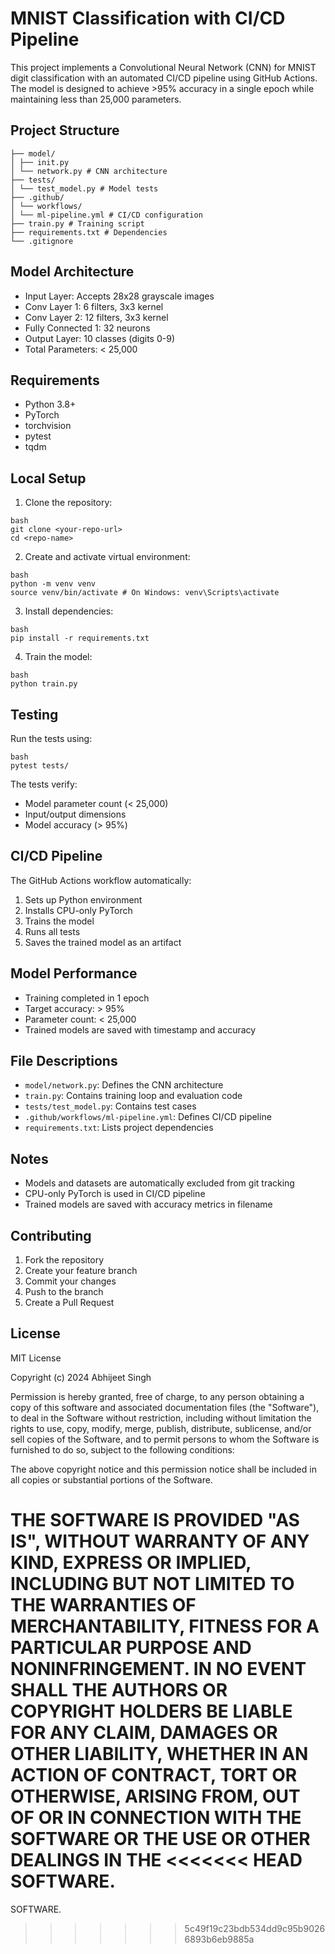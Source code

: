 # MNIST Classification with CI/CD Pipeline

This project implements a Convolutional Neural Network (CNN) for MNIST digit classification with an automated CI/CD pipeline using GitHub Actions. The model is designed to achieve >95% accuracy in a single epoch while maintaining less than 25,000 parameters.

## Project Structure
```
├── model/
│ ├── init.py
│ └── network.py # CNN architecture
├── tests/
│ └── test_model.py # Model tests
├── .github/
│ └── workflows/
│ └── ml-pipeline.yml # CI/CD configuration
├── train.py # Training script
├── requirements.txt # Dependencies
└── .gitignore
```

## Model Architecture
- Input Layer: Accepts 28x28 grayscale images
- Conv Layer 1: 6 filters, 3x3 kernel
- Conv Layer 2: 12 filters, 3x3 kernel
- Fully Connected 1: 32 neurons
- Output Layer: 10 classes (digits 0-9)
- Total Parameters: < 25,000

## Requirements
- Python 3.8+
- PyTorch
- torchvision
- pytest
- tqdm

## Local Setup

1. Clone the repository:
```
bash
git clone <your-repo-url>
cd <repo-name>
```

2. Create and activate virtual environment:
```
bash
python -m venv venv
source venv/bin/activate # On Windows: venv\Scripts\activate
```

3. Install dependencies:
```
bash
pip install -r requirements.txt
```

4. Train the model:
```
bash
python train.py
```

## Testing
Run the tests using:
```
bash
pytest tests/
```

The tests verify:
- Model parameter count (< 25,000)
- Input/output dimensions
- Model accuracy (> 95%)

## CI/CD Pipeline

The GitHub Actions workflow automatically:
1. Sets up Python environment
2. Installs CPU-only PyTorch
3. Trains the model
4. Runs all tests
5. Saves the trained model as an artifact

## Model Performance
- Training completed in 1 epoch
- Target accuracy: > 95%
- Parameter count: < 25,000
- Trained models are saved with timestamp and accuracy

## File Descriptions
- `model/network.py`: Defines the CNN architecture
- `train.py`: Contains training loop and evaluation code
- `tests/test_model.py`: Contains test cases
- `.github/workflows/ml-pipeline.yml`: Defines CI/CD pipeline
- `requirements.txt`: Lists project dependencies

## Notes
- Models and datasets are automatically excluded from git tracking
- CPU-only PyTorch is used in CI/CD pipeline
- Trained models are saved with accuracy metrics in filename

## Contributing
1. Fork the repository
2. Create your feature branch
3. Commit your changes
4. Push to the branch
5. Create a Pull Request

## License
MIT License

Copyright (c) 2024 Abhijeet Singh

Permission is hereby granted, free of charge, to any person obtaining a copy
of this software and associated documentation files (the "Software"), to deal
in the Software without restriction, including without limitation the rights
to use, copy, modify, merge, publish, distribute, sublicense, and/or sell
copies of the Software, and to permit persons to whom the Software is
furnished to do so, subject to the following conditions:

The above copyright notice and this permission notice shall be included in all
copies or substantial portions of the Software.

THE SOFTWARE IS PROVIDED "AS IS", WITHOUT WARRANTY OF ANY KIND, EXPRESS OR
IMPLIED, INCLUDING BUT NOT LIMITED TO THE WARRANTIES OF MERCHANTABILITY,
FITNESS FOR A PARTICULAR PURPOSE AND NONINFRINGEMENT. IN NO EVENT SHALL THE
AUTHORS OR COPYRIGHT HOLDERS BE LIABLE FOR ANY CLAIM, DAMAGES OR OTHER
LIABILITY, WHETHER IN AN ACTION OF CONTRACT, TORT OR OTHERWISE, ARISING FROM,
OUT OF OR IN CONNECTION WITH THE SOFTWARE OR THE USE OR OTHER DEALINGS IN THE
<<<<<<< HEAD
SOFTWARE.
=======
SOFTWARE.
>>>>>>> 5c49f19c23bdb534dd9c95b90266893b6eb9885a

